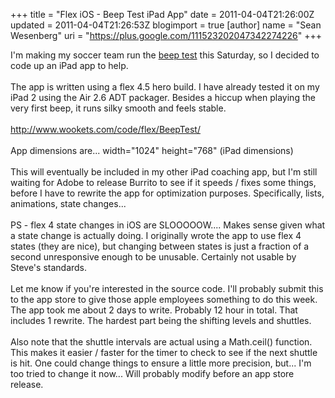 +++
title = "Flex iOS - Beep Test iPad App"
date = 2011-04-04T21:26:00Z
updated = 2011-04-04T21:26:53Z
blogimport = true 
[author]
	name = "Sean Wesenberg"
	uri = "https://plus.google.com/111523202047342274226"
+++

<div>I'm making my soccer team run the <a href="http://en.wikipedia.org/wiki/Multi-stage_fitness_test">beep test</a> this Saturday, so I decided to code up an iPad app to help.&nbsp;</div><div><br /></div><div>The app is written using a flex 4.5 hero build. I have&nbsp;already tested it on my iPad 2 using the Air 2.6 ADT packager. Besides a hiccup when playing the very first beep, it runs silky smooth and feels stable.&nbsp;</div><br /><div><a href="http://www.wookets.com/code/flex/BeepTest/">http://www.wookets.com/code/flex/BeepTest/</a></div><div><div><br /></div><div>App dimensions are... width="1024" height="768" (iPad dimensions)</div><div><br /></div><div>This will eventually be included in my other iPad coaching app, but I'm still waiting for Adobe to release Burrito to see if it speeds / fixes some things, before I have to rewrite the app for optimization purposes. Specifically, lists, animations, state changes...&nbsp;</div></div><div><br /></div><div>PS - flex 4 state changes in iOS are SLOOOOOW.... Makes sense given what a state change is actually doing. I originally wrote the app to use flex 4 states (they are nice), but changing between states is just a fraction of a second unresponsive enough to be unusable. Certainly not usable by Steve's standards.&nbsp;</div><div><br /></div><div>Let me know if you're interested in the source code. I'll probably submit this to the app store to give those apple employees something to do this week. The app took me about 2 days to write. Probably 12 hour in total. That includes 1 rewrite. The hardest part being the shifting levels and shuttles.&nbsp;</div><div><br /></div><div>Also note that the shuttle intervals are actual using a Math.ceil() function. This makes it easier / faster for the timer to check to see if the next shuttle is hit. One could change things to ensure a little more precision, but... I'm too tried to change it now... Will probably modify before an app store release.&nbsp;</div>
